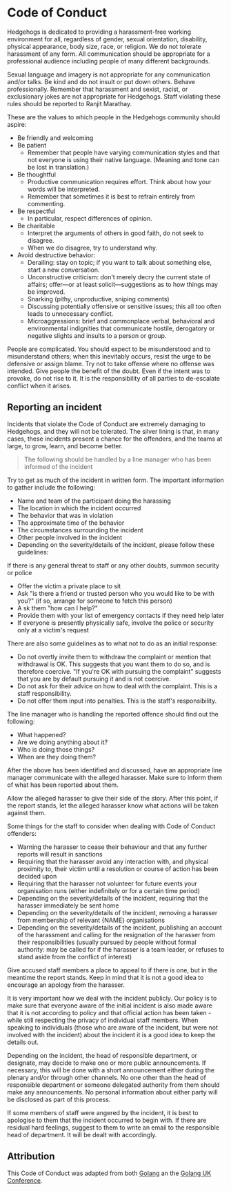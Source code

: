 # Code of Conduct

Hedgehogs is dedicated to providing a harassment-free working environment for all, regardless of gender, sexual orientation, disability, physical appearance, body size, race, or religion. We do not tolerate harassment of any form. All communication should be appropriate for a professional audience including people of many different backgrounds.

Sexual language and imagery is not appropriate for any communication and/or talks. Be kind and do not insult or put down others. Behave professionally. Remember that harassment and sexist, racist, or exclusionary jokes are not appropriate for Hedgehogs. Staff violating these rules should be reported to Ranjit Marathay.

These are the values to which people in the Hedgehogs community should aspire:

* Be friendly and welcoming
* Be patient
  * Remember that people have varying communication styles and that not everyone is using their native language. (Meaning and tone can be lost in translation.)
* Be thoughtful
  * Productive communication requires effort. Think about how your words will be interpreted.
  * Remember that sometimes it is best to refrain entirely from commenting.
* Be respectful
  * In particular, respect differences of opinion.
* Be charitable
  * Interpret the arguments of others in good faith, do not seek to disagree.
  * When we do disagree, try to understand why.
* Avoid destructive behavior:
  * Derailing: stay on topic; if you want to talk about something else, start a new conversation.
  * Unconstructive criticism: don't merely decry the current state of affairs; offer—or at least solicit—suggestions as to how things may be improved.
  * Snarking (pithy, unproductive, sniping comments)
  * Discussing potentially offensive or sensitive issues; this all too often leads to unnecessary conflict.
  * Microaggressions: brief and commonplace verbal, behavioral and environmental indignities that communicate hostile, derogatory or negative slights and insults to a person or group.
  
People are complicated. You should expect to be misunderstood and to misunderstand others; when this inevitably occurs, resist the urge to be defensive or assign blame. Try not to take offense where no offense was intended. Give people the benefit of the doubt. Even if the intent was to provoke, do not rise to it. It is the responsibility of all parties to de-escalate conflict when it arises.
  
## Reporting an incident
Incidents that violate the Code of Conduct are extremely damaging to Hedgehogs, and they will not be tolerated. The silver lining is that, in many cases, these incidents present a chance for the offenders, and the teams at large, to grow, learn, and become better.
  
> The following should be handled by a line manager who has been informed of the incident
  
Try to get as much of the incident in written form. The important information to gather include the following:
* Name and team of the participant doing the harassing
* The location in which the incident occurred
* The behavior that was in violation
* The approximate time of the behavior
* The circumstances surrounding the incident
* Other people involved in the incident
* Depending on the severity/details of the incident, please follow these guidelines:

If there is any general threat to staff or any other doubts, summon security or police
* Offer the victim a private place to sit
* Ask "is there a friend or trusted person who you would like to be with you?" (if so, arrange for someone to fetch this person)
* A sk them "how can I help?"
* Provide them with your list of emergency contacts if they need help later
* If everyone is presently physically safe, involve the police or security only at a victim's request

There are also some guidelines as to what not to do as an initial response:
* Do not overtly invite them to withdraw the complaint or mention that withdrawal is OK. This suggests that you want them to do so, and is therefore coercive. "If you're OK with pursuing the complaint" suggests that you are by default pursuing it and is not coercive.
* Do not ask for their advice on how to deal with the complaint. This is a staff responsibility.
* Do not offer them input into penalties. This is the staff's responsibility.

The line manager who is handling the reported offence should find out the following:
* What happened?
* Are we doing anything about it?
* Who is doing those things?
* When are they doing them?

After the above has been identified and discussed, have an appropriate line manager communicate with the alleged harasser. Make sure to inform them of what has been reported about them.

Allow the alleged harasser to give their side of the story. After this point, if the report stands, let the alleged harasser know what actions will be taken against them.

Some things for the staff to consider when dealing with Code of Conduct offenders:
* Warning the harasser to cease their behaviour and that any further reports will result in sanctions
* Requiring that the harasser avoid any interaction with, and physical proximity to, their victim until a resolution or course of action has been decided upon
* Requiring that the harasser not volunteer for future events your organisation runs (either indefinitely or for a certain time period)
* Depending on the severity/details of the incident, requiring that the harasser immediately be sent home
* Depending on the severity/details of the incident, removing a harasser from membership of relevant {NAME} organisations
* Depending on the severity/details of the incident, publishing an account of the harassment and calling for the resignation of the harasser from their responsibilities (usually pursued by people without formal authority: may be called for if the harasser is a team leader, or refuses to stand aside from the conflict of interest)

Give accused staff members a place to appeal to if there is one, but in the meantime the report stands. Keep in mind that it is not a good idea to encourage an apology from the harasser.

It is very important how we deal with the incident publicly. Our policy is to make sure that everyone aware of the initial incident is also made aware that it is not according to policy and that official action has been taken - while still respecting the privacy of individual staff members. When speaking to individuals (those who are aware of the incident, but were not involved with the incident) about the incident it is a good idea to keep the details out.

Depending on the incident, the head of responsible department, or designate, may decide to make one or more public announcements. If necessary, this will be done with a short announcement either during the plenary and/or through other channels. No one other than the head of responsible department or someone delegated authority from them should make any announcements. No personal information about either party will be disclosed as part of this process.

If some members of staff were angered by the incident, it is best to apologise to them that the incident occurred to begin with. If there are residual hard feelings, suggest to them to write an email to the responsible head of department. It will be dealt with accordingly.

## Attribution
This Code of Conduct was adapted from both [Golang](https://golang.org/conduct) an the [Golang UK Conference](https://www.gophercon.co.uk/conduct/).
